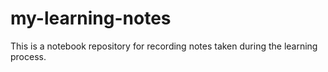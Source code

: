 # my-learning-notes
This is a notebook repository for recording notes taken during the learning process.
